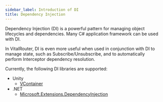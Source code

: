 ```yaml
---
sidebar_label: Introduction of DI
title: Dependency Injection
---
```


Dependency Injection (DI) is a powerful pattern for managing object lifecycles and dependencies. Many C# application framework can be used with DI.

In VitalRouter, DI is even more useful when used in conjunction with DI to manage state, such as Subscribe/Unsubscribe, and to automatically perform Interceptor dependency resolution.

Currently, the following DI libraries are supported:

- Unity
   - [VContainer](./vcontainer)
- .NET 
    - [Microsoft.Extensions.DependencyInjection](./microsoft-extensions)
